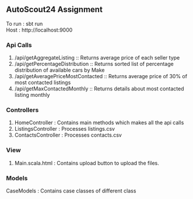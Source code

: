 ## AutoScout24 Assignment

To run : sbt run \
Host : http://localhost:9000

### Api Calls

1. /api/getAggregateListing            :: Returns average price of each seller type
2. /api/getPercentageDistribution      :: Returns sorted list of percentage distribution of available cars by Make
3. /api/getAveragePriceMostContacted   :: Returns average price of 30% of most contacted listings
4. /api/getMaxContactedMonthly         :: Returns details about most contacted listing monthly 

### Controllers
1. HomeController : Contains main methods which makes all the api calls
2. ListingsController : Processes listings.csv 
3. ContactsController : Processes contacts.csv


### View 
1. Main.scala.html : Contains upload button to upload the files.


### Models
CaseModels : Contains case classes of different class

